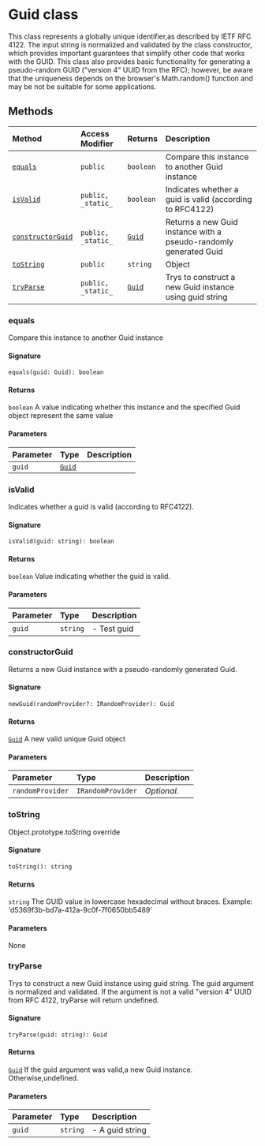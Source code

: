 # Guid class





This class represents a globally unique identifier,as described by 
IETF RFC 4122. The input string is normalized and validated by the class 
constructor, which provides important guarantees that simplify other code 
that works with the GUID. This class also provides basic functionality 
for generating a pseudo-random GUID ("version 4" UUID from the RFC); 
however, be aware that the uniqueness depends on the browser's 
Math.random() function and may be not be suitable for some applications. 







## Methods

| Method	   | Access Modifier | Returns	| Description|
|:-------------|:----|:-------|:-----------|
|[`equals`](#equals)     | `public` | `boolean` | Compare this instance to another Guid instance   |
|[`isValid`](#isvalid)     | `public, _static_` | `boolean` | Indicates whether a guid is valid (according to RFC4122) |
|[`constructorGuid`](#constructorguid)     | `public, _static_` | [`Guid`](guid.md) | Returns a new Guid instance with a pseudo-randomly generated Guid |
|[`toString`](#tostring)     | `public` | `string` | Object |
|[`tryParse`](#tryparse)     | `public, _static_` | [`Guid`](guid.md) | Trys to construct a new Guid instance using guid string |




### equals

Compare this instance to another Guid instance 


#### Signature
`equals(guid: Guid): boolean`

#### Returns
`boolean`
A value indicating whether this instance and the specified Guid object 
represent the same value

#### Parameters


| Parameter	   | Type    | Description |
|:-------------|:---------------|:------------|
| `guid`    | [`Guid`](guid.md) |  |


### isValid

Indicates whether a guid is valid (according to RFC4122). 


#### Signature
`isValid(guid: string): boolean`

#### Returns
`boolean`
Value indicating whether the guid is valid.

#### Parameters


| Parameter	   | Type    | Description |
|:-------------|:---------------|:------------|
| `guid`    | `string` | - Test guid |


### constructorGuid

Returns a new Guid instance with a pseudo-randomly generated Guid. 


#### Signature
`newGuid(randomProvider?: IRandomProvider): Guid`

#### Returns
[`Guid`](guid.md)
A new valid unique Guid object

#### Parameters


| Parameter	   | Type    | Description |
|:-------------|:---------------|:------------|
| `randomProvider`    | `IRandomProvider` | _Optional._ |


### toString

Object.prototype.toString override 


#### Signature
`toString(): string`

#### Returns
`string`
The GUID value in lowercase hexadecimal without braces. 
Example: 'd5369f3b-bd7a-412a-9c0f-7f0650bb5489'

#### Parameters
None


### tryParse

Trys to construct a new Guid instance using guid string. The guid argument 
is normalized and validated. If the argument is not a valid "version 4" UUID from 
RFC 4122, tryParse will return undefined. 


#### Signature
`tryParse(guid: string): Guid`

#### Returns
[`Guid`](guid.md)
If the guid argument was valid,a new Guid instance. Otherwise,undefined.

#### Parameters


| Parameter	   | Type    | Description |
|:-------------|:---------------|:------------|
| `guid`    | `string` | - A guid string |

